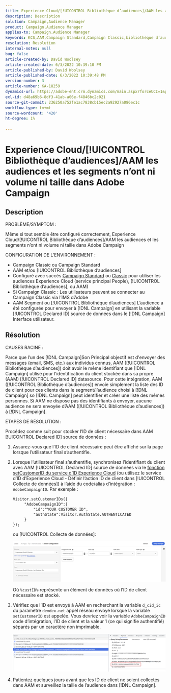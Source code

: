 ```yaml
---
title: Experience Cloud/[!UICONTROL Bibliothèque d’audiences]/AAM les audiences et les segments n’ont ni volume ni taille dans Adobe Campaign
description: Description
solution: Campaign,Audience Manager
product: Campaign,Audience Manager
applies-to: Campaign,Audience Manager
keywords: KCS,AAM,Campaign Standard,Campaign Classic,bibliothèque d’audiences,service principal Personnes,audiences Experience Cloud
resolution: Resolution
internal-notes: null
bug: false
article-created-by: David Woolsey
article-created-date: 6/3/2022 10:39:10 PM
article-published-by: David Woolsey
article-published-date: 6/3/2022 10:39:48 PM
version-number: 3
article-number: KA-18259
dynamics-url: https://adobe-ent.crm.dynamics.com/main.aspx?forceUCI=1&pagetype=entityrecord&etn=knowledgearticle&id=6e0f65f7-8de3-ec11-bb3d-000d3a33d117
exl-id: d48a69b6-8df3-41ab-a06e-f4846bc2c021
source-git-commit: 236250a752fe1ac7838cb15ec2a92927a086ec1c
workflow-type: tm+mt
source-wordcount: '420'
ht-degree: 1%

---
```


# Experience Cloud/[!UICONTROL Bibliothèque d’audiences]/AAM les audiences et les segments n’ont ni volume ni taille dans Adobe Campaign

## Description

PROBLÈME/SYMPTOM :

Même si tout semble être configuré correctement, Experience Cloud/[!UICONTROL Bibliothèque d’audiences]/AAM les audiences et les segments n’ont ni volume ni taille dans Adobe Campaign

CONFIGURATION DE L’ENVIRONNEMENT :

- Campaign Classic ou Campaign Standard
- AAM et/ou [!UICONTROL Bibliothèque d’audiences]
- Configuré avec succès [Campaign Standard](https://experienceleague.adobe.com/docs/campaign-standard/using/integrating-with-adobe-cloud/working-with-campaign-and-audience-manager-or-people-core-service/provisioning-and-configuring-integration-with-audience-manager-or-people-core-service.html?lang=en) ou [Classic](https://experienceleague.adobe.com/docs/campaign-classic/using/integrating-with-adobe-experience-cloud/audience-sharing/configuring-shared-audiences-integration-in-adobe-campaign.html?lang=en) pour utiliser les audiences Experience Cloud (service principal People), [!UICONTROL Bibliothèque d’audiences], ou AAM)
- Si Campaign Classic : Les utilisateurs peuvent se connecter au Campaign Classic via l’IMS d’Adobe
- AAM Segment ou [!UICONTROL Bibliothèque d’audiences] L’audience a été configurée pour envoyer à [!DNL Campaign] en utilisant la variable [!UICONTROL Declared ID] source de données dans le [!DNL Campaign] Interface utilisateur.

## Résolution

CAUSES RACINE :

Parce que l’un des [!DNL Campaign]Son Principal objectif est d&#39;envoyer des messages (email, SMS, etc.) aux individus connus, AAM ([!UICONTROL Bibliothèque d’audiences]) doit avoir le même identifiant que [!DNL Campaign] utilise pour l’identification du client stockée dans sa propre (AAM) [!UICONTROL Declared ID] datasource. Pour cette intégration, AAM ([!UICONTROL Bibliothèque d’audiences]) envoie simplement la liste des ID de client pour ces clients dans le segment/l’audience choisi à [!DNL Campaign] so [!DNL Campaign] peut identifier et créer une liste des mêmes personnes. Si AAM ne dispose pas des identifiants à envoyer, aucune audience ne sera envoyée d’AAM ([!UICONTROL Bibliothèque d’audiences]) à [!DNL Campaign].

ÉTAPES DE RÉSOLUTION :

Procédez comme suit pour stocker l’ID de client nécessaire dans AAM [!UICONTROL Declared ID] source de données :

1. Assurez-vous que l’ID de client nécessaire peut être affiché sur la page lorsque l’utilisateur final s’authentifie.
1. Lorsque l’utilisateur final s’authentifie, synchronisez l’identifiant du client avec AAM [!UICONTROL Declared ID] source de données via le [fonction setCustomerID du service d’ID Experience Cloud](https://experienceleague.adobe.com/docs/id-service/using/id-service-api/methods/setcustomerids.html?lang=en) (ou utilisez le service d’ID d’Experience Cloud - Définir l’action ID de client dans [!UICONTROL Collecte de données]) à l’aide du code/alias d’intégration : `AdobeCampaignID`. Par exemple :

   ```
   Visitor.setCustomerIDs({
        "AdobeCampaignID":{ 
            "id":"YOUR CUSTOMER ID", 
            "authState":Visitor.AuthState.AUTHENTICATED 
        } 
   });
   ```

   ou [!UICONTROL Collecte de données]:

   ![](assets/4e9305cf-76a5-ec11-983f-0022480b028f.png)

   Où `%custID%` représente un élément de données où l’ID de client nécessaire est stocké.

1. Vérifiez que l’ID est envoyé à AAM en recherchant la variable `d_cid_ic` du paramètre `demdex.net` appel réseau envoyé lorsque la variable `setCustomerID` est appelée. Vous devriez voir la variable `AdobeCampaignID` code d’intégration, l’ID de client et la valeur 1 (ce qui signifie authentifié) séparés par un caractère non imprimable.

   ![](assets/4f9305cf-76a5-ec11-983f-0022480b028f.png)

1. Patientez quelques jours avant que les ID de client ne soient collectés dans AAM et surveillez la taille de l’audience dans [!DNL Campaign].
